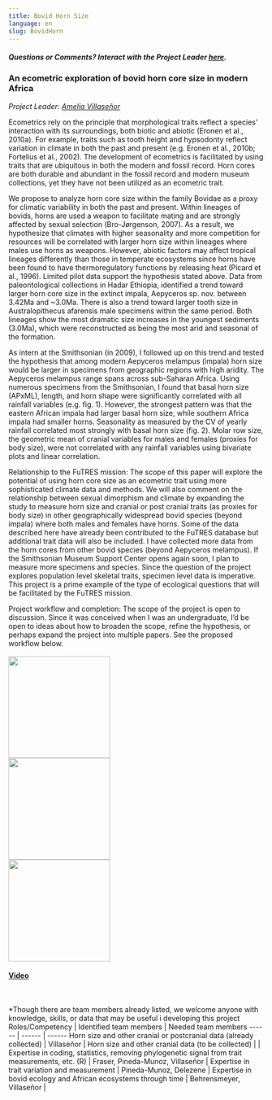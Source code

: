 ```yaml
---
title: Bovid Horn Size
language: en
slug: BovidHorn
---
```


<h5>Questions or Comments? Interact with the Project Leader <a href="https://docs.google.com/document/d/1o_YofIDh6knOljBXZdCVSu4PJ_x7tjopAYRy9_DhQa0/edit">here</a>.</h5>

<h3><b>An ecometric exploration of bovid horn core size in modern Africa</b></h3>
<i>Project Leader: <a href="mailto:avillase@uark.edu"> Amelia Villaseñor</a></i>

<br>
<p>
    <p>
    Ecometrics rely on the principle that morphological traits reflect a species’
interaction with its surroundings, both biotic and abiotic (Eronen et al., 2010a). For example,
traits such as tooth height and hypsodonty reflect variation in climate in both the past and present
(e.g. Eronen et al., 2010b; Fortelius et al., 2002). The development of ecometrics is facilitated by
using traits that are ubiquitous in both the modern and fossil record. Horn cores are both durable
and abundant in the fossil record and modern museum collections, yet they have not been utilized
as an ecometric trait.
  <p>
    We propose to analyze horn core size within the family Bovidae as a proxy for climatic
variability in both the past and present. Within lineages of bovids, horns are used a weapon to
facilitate mating and are strongly affected by sexual selection (Bro-Jørgenson, 2007). As a result,
we hypothesize that climates with higher seasonality and more competition for resources will be
correlated with larger horn size within lineages where males use horns as weapons. However,
abiotic factors may affect tropical lineages differently than those in temperate ecosystems since
horns have been found to have thermoregulatory functions by releasing heat (Picard et al., 1996).
Limited pilot data support the hypothesis stated above. Data from paleontological
collections in Hadar Ethiopia, identified a trend toward larger horn core size in the extinct impala,
Aepyceros sp. nov. between 3.42Ma and ~3.0Ma. There is also a trend toward larger tooth size in
Australopithecus afarensis male specimens within the same period. Both lineages show the most
dramatic size increases in the youngest sediments (3.0Ma), which were reconstructed as being the
most arid and seasonal of the formation.
    <p>
    As intern at the Smithsonian (in 2009), I followed up on this trend and tested the
hypothesis that among modern Aepyceros melampus (impala) horn size would be larger in
specimens from geographic regions with high aridity. The Aepyceros melampus range spans
across sub-Saharan Africa. Using numerous specimens from the Smithsonian, I found that basal
horn size (APxML), length, and horn shape were significantly correlated with all rainfall
variables (e.g. fig. 1). However, the strongest pattern was that the eastern African impala had
larger basal horn size, while southern Africa impala had smaller horns. Seasonality as measured
by the CV of yearly rainfall correlated most strongly with basal horn size (fig. 2). Molar row size,
the geometric mean of cranial variables for males and females (proxies for body size), were not
correlated with any rainfall variables using bivariate plots and linear correlation.
<p>
Relationship to the FuTRES mission: The scope of this paper will explore the potential of using
horn core size as an ecometric trait using more sophisticated climate data and methods. We will
also comment on the relationship between sexual dimorphism and climate by expanding the study
to measure horn size and cranial or post cranial traits (as proxies for body size) in other
geographically widespread bovid species (beyond impala) where both males and females have
horns. Some of the data described here have already been contributed to the FuTRES database but
additional trait data will also be included. I have collected more data from the horn cores from
other bovid species (beyond Aepyceros melampus). If the Smithsonian Museum Support Center
opens again soon, I plan to measure more specimens and species. Since the question of the project
explores population level skeletal traits, specimen level data is imperative. This project is a prime
example of the type of ecological questions that will be facilitated by the FuTRES mission.
<p>
Project workflow and completion: The scope of the project is open to discussion. Since it was
conceived when I was an undergraduate, I’d be open to ideas about how to broaden the scope,
refine the hypothesis, or perhaps expand the project into multiple papers. See the proposed
workflow below.

<br>
    <br>
<img src="/media/AV_workflow.png" width="200" class="center">
    <br>

<img src="/media/AV_fig1.png" width="200" class="center">
    <br>

<img src="/media/AV_fig2.png" width="200" class="center">
    <br>

<h4><a href="https://youtu.be/7ZpzA1oPIII4">Video</a></h4>
    
<br>
    
*Though there are team members already listed, we welcome anyone with knowledge, skills, or data that may be useful i developing this project    
Roles/Competency | Identified team members | Needed team members
------ | ------ | ------ 
Horn size and other cranial or postcranial data (already collected) | Villaseñor |
Horn size and other cranial data (to be collected) | | 
Expertise in coding, statistics, removing phylogenetic signal from trait measurements, etc. (R) | Fraser, Pineda-Munoz, Villaseñor |
Expertise in trait variation and measurement | Pineda-Munoz, Delezene | 
Expertise in bovid ecology and African ecosystems through time | Behrensmeyer, Villaseñor |
